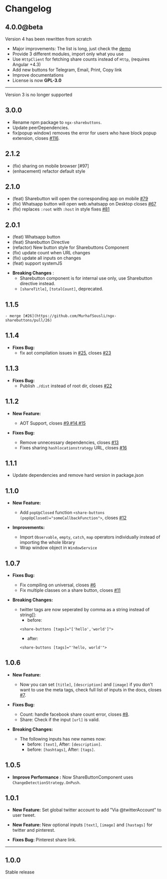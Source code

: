 # Changelog

## 4.0.0@beta

Version 4 has been rewritten from scratch

 - Major improvements: The list is long, just check the [demo](https://murhafsousli.github.io/ngx-sharebuttons/)
 - Provide 3 different modules, import only what you use
 - Use `HttpClient` for fetching share counts instead of `Http`, (requires Angular +4.3)
 - Add new buttons for Telegram, Email, Print, Copy link
 - Improve documentations
 - License is now **GPL-3.0**

 ***

 Version 3 is no longer supported

## 3.0.0

 - Rename npm package to `ngx-sharebuttons`.
 - Update peerDependencies.
 - fix(popup window) removes the error for users who have block popup extension, closes [#116](https://github.com/MurhafSousli/ngx-sharebuttons/pull/116).

## 2.1.2

 - (fix) sharing on mobile browser [#97]
 - (enhacement) refactor default style

## 2.1.0

 - (feat) Sharebutton will open the corresponding app on mobile [#79](https://github.com/MurhafSousli/ngx-sharebuttons/issues/79)
 - (fix) Whatsapp button will open web.whatsapp on Desktop closes [#67](https://github.com/MurhafSousli/ngx-sharebuttons/issues/67)
 - (fix) replaces `:root` with `:host` in style fixes [#81](https://github.com/MurhafSousli/ngx-sharebuttons/issues/81)

## 2.0.1

 - (feat) Whatsapp button
 - (feat) Sharebutton Directive
 - (refactor) New button style for Sharebuttons Component
 - (fix) update count when URL changes
 - (fix) update all inputs on changes 
 - (feat) support systemJS

* **Breaking Changes** :
    - Sharebutton component is for internal use only, use Sharebutton directive instead.
    - `[shareTitle]`, `[totalCount]`, deprecated.

## 1.1.5
    - merge [#26](https://github.com/MurhafSousli/ngx-sharebuttons/pull/26)

## 1.1.4
    
* **Fixes Bug:** 
    - fix aot compilation issues in [#25](https://github.com/MurhafSousli/ngx-sharebuttons/pull/25), closes [#23](https://github.com/MurhafSousli/ngx-sharebuttons/issues/23)

## 1.1.3

* **Fixes Bug:** 
    - Publish `./dist` instead of root dir, closes [#22](https://github.com/MurhafSousli/ngx-sharebuttons/issues/22)

## 1.1.2

* **New Feature:**

    - AOT Support, closes [#9](https://github.com/MurhafSousli/ngx-sharebuttons/issues/9),[#14](https://github.com/MurhafSousli/ngx-sharebuttons/issues/14),[#15](https://github.com/MurhafSousli/ngx-sharebuttons/issues/15)
    
* **Fixes Bug:** 

    - Remove unnecessary dependencies, closes [#13](https://github.com/MurhafSousli/ngx-sharebuttons/issues/13)
    - Fixes sharing `hashlocationstrategy` URL, closes [#16](https://github.com/MurhafSousli/ngx-sharebuttons/issues/16)

## 1.1.1

* Update dependencies and remove hard version in package.json

## 1.1.0

* **New Feature:**

    - Add `popUpClosed` function `<share-buttons (popUpClosed)="someCallbackFunction">`, closes [#12](https://github.com/MurhafSousli/ngx-sharebuttons/issues/12)

* **Improvements:**

    - Import `Observable`, `empty`, `catch`, `map` operators individually instead of importing the whole library
    - Wrap window object in `WindowService`

## 1.0.7
   
* **Fixes Bug:** 

    - Fix compiling on universal, closes [#6](https://github.com/MurhafSousli/ngx-sharebuttons/issues/6)
    - Fix multiple classes on a share button, closes [#11](https://github.com/MurhafSousli/ngx-sharebuttons/issues/11)

* **Breaking Changes:**

    - twitter tags are now seperated by comma as a string instead of string[]:
        - before:
        ```
        <share-buttons [tags]="['hello','world']">
        ```
        - after:
        ```
        <share-buttons [tags]="'hello, world'">
        ```

## 1.0.6

* **New Feature:** 

    - Now you can set `[title]`, `[description]` and `[image]` if you don't want to use the meta tags, check full list of inputs in the docs, closes [#7](https://github.com/MurhafSousli/ngx-sharebuttons/issues/7).

* **Fixes Bug:** 

    - Count: handle facebook share count error, closes [#8](https://github.com/MurhafSousli/ngx-sharebuttons/issues/8).
    - Share: Check if the input `[url]` is valid.

* **Breaking Changes:**

    - The following inputs has new names now:
        - before: `[text]`, After: `[description]`.
        - before: `[hashtags]`, After: `[tags]`.

## 1.0.5

* **Improve Performance :** Now ShareButtonComponent uses `ChangeDetectionStrategy.OnPush`.

## 1.0.1

* **New Feature:** Set global twitter account to add "Via @twitterAccount" to user tweet.  
* **New Feature:** New optional inputs `[text]`, `[image]` and `[hastags]` for twitter and pinterest.

* **Fixes Bug:** Pinterest share link. 

*** 

## 1.0.0

Stable release
